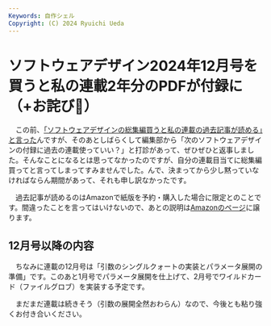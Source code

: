 ```yaml
---
Keywords: 自作シェル
Copyright: (C) 2024 Ryuichi Ueda
---
```


# ソフトウェアデザイン2024年12月号を買うと私の連載2年分のPDFが付録に（+お詫び🙏）

　この前、[「ソフトウェアデザインの総集編買うと私の連載の過去記事が読める」と言った](/?post=20240927_sd)んですが、そのあとしばらくして編集部から「次のソフトウェアデザインの付録に過去の連載使っていい？」と打診があって、ぜひぜひと返事しました。そんなことになるとは思ってなかったのですが、自分の連載目当てに総集編買ってと言ってしまってすみませんでした。んで、決まってから少し黙っていなければならん期間があって、それも申し訳なかったです。


　過去記事が読めるのはAmazonで紙版を予約・購入した場合に限定とのことです。間違ったことを言ってはいけないので、あとの説明は[Amazonのページ](https://amzn.to/3AszhHI)に譲ります。

## 12月号以降の内容

　ちなみに連載の12月号は「引数のシングルクォートの実装とパラメータ展開の準備」です。このあと1月号でパラメータ展開を仕上げて、2月号でワイルドカード（ファイルグロブ）を実装する予定です。

　まだまだ連載は続きそう（引数の展開全然おわらん）なので、今後とも粘り強くお付き合いください。
